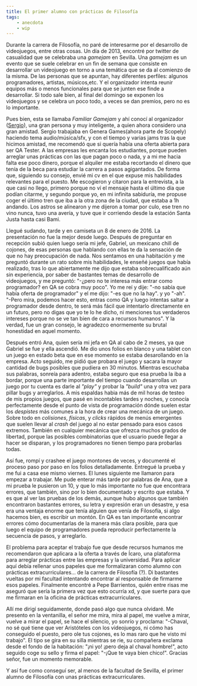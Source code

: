 ```yaml
---
title: El primer alumno con prácticas de Filosofía
tags: 
    - anecdota
    - wip
---
```


Durante la carrera de Filosofía, no paré de interesarme por el desarrollo de videojuegos, entre otras cosas. Un día de 2013, encontré por twitter de casualidad que se celebraba una *gamejam* en Sevilla. Una *gamejam* es un evento que se suele celebrar en un fin de semana que consiste en desarrollar un videojuego en torno a una temática que se da al comienzo de la misma. De las personas que se apuntan, hay diferentes perfiles: algunos programadores, artistas, músicos,etc. Y el organizador intenta reunir equipos más o menos funcionales para que se junten ese finde a desarrollar. Si todo sale bien, al final del domingo se exponen los videojuegos y se celebra un poco todo, a veces se dan premios, pero no es lo importante.   

Pues bien, esta se llamaba *Familiar Gamejam* y ahí conocí al organizador ([Sergio](https://masto.es/@sergiodeprado)), una gran persona y muy inteligente, a quien ahora considero una gran amistad. Sergio trabajaba en Genera Games(ahora parte de Scopely) haciendo tema audio/música/sfx, y con el tiempo y varias jams tras la que hicimos amistad, me recomendó que si quería había una oferta abierta para ser QA Tester. A las empresas les encanta los estudiantes, porque pueden arreglar unas prácticas con las que pagan poco o nada, y a mi me hacia falta ese poco dinero, porque el alquiler me estaba recortando el dinero que tenía de la beca para estudiar la carrera a pasos agigantados. De forma que, siguiendo su consejo, envié mi cv en el que expuse mis habilidades relevantes para el puesto. Me escogieron y citaron para la entrevista, a la que casi no llego, primero porque no ví el mensaje hasta el último día que podían citarme, y segundo porque yo, en mi infinita sabiduría, me propuse coger el último tren que iba a la otra zona de la ciudad, que estaba a 1h andando. Los astros se alinearon y me dijeron a tomar por culo, ese tren no vino nunca, tuvo una avería, y tuve que ir corriendo desde la estación Santa Justa hasta casi Bami.

Llegué sudando, tarde y en camiseta un 8 de enero de 2016. La presentación no fue la mejor desde luego. Después de preguntar en recepción subió quien luego sería mi jefe, Gabriel, un mexicano chill de cojones, de esas personas que hablando con ellas te da la sensación de que no hay preocupación de nada. Nos sentamos en una habitación y me preguntó durante un rato sobre mis habilidades, le enseñé juegos que había realizado, tras lo que abiertamente me dijo que estaba sobrecualificado aún sin experiencia, por saber de bastantes temas de desarrollo de videojuegos, y me preguntó: "-¿pero no te interesa más entrar como programador? en QA se cobra muy poco". Yo me reí y dije: "-no sabía que había oferta de programador" y el me dijo: "-es que no la hay". y yo "-ah". "-Pero mira, podemos hacer esto, entras como QA y luego intentas saltar a programador desde dentro, te será más fácil que intentarlo directamente en un futuro, pero no digas que yo te lo he dicho, ni menciones tus verdaderos intereses porque no se ve tan bien de cara a recursos humanos". Y la verdad, fue un gran consejo, le agradezco enormemente su brutal honestidad en aquel momento.

Después entró Ana, quien sería mi jefa en QA al cabo de 2 meses, ya que Gabriel se fue y ella ascendió. Me dio unos folios en blanco y una tablet con un juego en estado beta que en ese momento se estaba desarollando en la empresa. Acto seguido, me pidió que probara el juego y sacara la mayor cantidad de bugs posibles que pudiera en 30 minutos. Mientras escuchaba sus palabras, sonreía para adentro, estaba seguro que esa prueba la iba a bordar, porque una parte importante del tiempo cuando desarrollas un juego por tu cuenta es darle al *"play"* y probar la *"build"* una y otra vez para pillar bugs y arreglarlos. A mis espaldas habia más de mil horas de testeo de mis propios juegos, que pasé en incontables tardes y noches, y conocía perfectamente desde el punto de vista de programación dónde suelen estar los *despistes* más comunes a la hora de crear una mecánica de un juego. Sobre todo en *colisiones*, *físicas*, y *clicks* rápidos de menús emergentes que suelen llevar al *crash* del juego al no estar pensado para esos casos extremos. También en cualquier mecánica que ofrezca muchos grados de libertad, porque las posibles combinatorias que el usuario puede llegar a hacer se disparan, y los programadores no tienen tiempo para probarlas todas.

Así fue, rompí y crashee el juego montones de veces, y documenté el proceso paso por paso en los folios detalladamente. Entregué la prueba y me fui a casa ese mismo viernes. El lunes siguiente me llamaron para empezar a trabajar. Me pude enterar más tarde por palabras de Ana, que a mi prueba le pusieron un 10, y que lo más importante no fue que encontrara errores, que también, sino por lo bien documentado y escrito que estaba. Y es que al ver las pruebas de los demás, aunque hubo algunos que también encontraron bastantes errores, su letra y expresión eran un desastre, y esa era una ventaja enorme que tenía alguien que venía de Filosofía, si algo hacemos bien, es escribir un montón. En QA es tan importante encontrar errores cómo documentarlas de la manera más clara posible, para que luego el equipo de programadores pueda reproducir perfectamente la secuencia de pasos, y arreglarlo.

El problema para aceptar el trabajo fue que desde recursos humanos me recomendaron que aplicara a la oferta a través de Ícaro, una plataforma para arreglar prácticas entre las empresas y la universidad. Para aplicar aquí debía rellenar unos papeles que me formalizaran como alumno con prácticas extracurriculares... de la carrera de Filosofía (?). Di bastantes vueltas por mi facultad intentando encontrar al responsable de firmarme esos papeles. Finalmente encontré a Pepe Barrientos, quién entre risas me aseguró que sería la primera vez que esto ocurría xd, y que suerte para que me firmaran en la oficina de prácticas extracurriculares. 

Allí me dirigí seguidamente, donde pasó algo que nunca olvidaré. Me presento en la ventanilla, el señor me mira, mira al papel, me vuelve a mirar, vuelve a mirar el papel, se hace el silencio, yo sonrío y proclama: "-Chaval, no sé qué tiene que ver Aristóteles con los videojuegos, ni cómo has conseguido el puesto, pero ole tus cojones, es lo mas raro que he visto mi trabajo". El tipo se gira en su silla mientras se rie, su compañera exclama desde el fondo de la habitación: "¡ni yo! ¡pero deja al chaval hombre!", acto seguido coge su sello y firma el papel: "-¡Que te vaya bien chico!". Gracias señor, fue un momento memorable.

Y así fue como conseguí ser, al menos de la facultad de Sevilla, el primer alumno de Filosofía con unas prácticas extracurriculares.